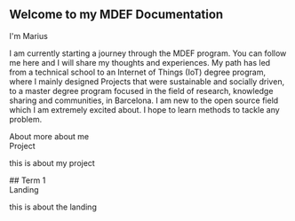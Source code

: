 ## Welcome to my MDEF Documentation

I'm Marius

I am currently starting a journey through the MDEF program. You can follow me here and I will share my thoughts and experiences. 
My path has led from a technical school to an Internet of Things (IoT) degree program, where I mainly designed Projects that were sustainable and socially driven, to a master degree program focused in the field of research, knowledge sharing and communities, in Barcelona. I am new to the open source field which I am extremely excited about. I hope to learn methods to tackle any problem.

<span>
<div class="menubox">
<div class="ticket" href="about/me.md">
About
more about me
</div>
<div class="ticket" href="project/project.md">
Project 

this is about my project
</div>
## Term 1
<div class="ticket" href="term1/Landing/landing.md">
Landing

this is about the landing
</div>
</div>
</span>